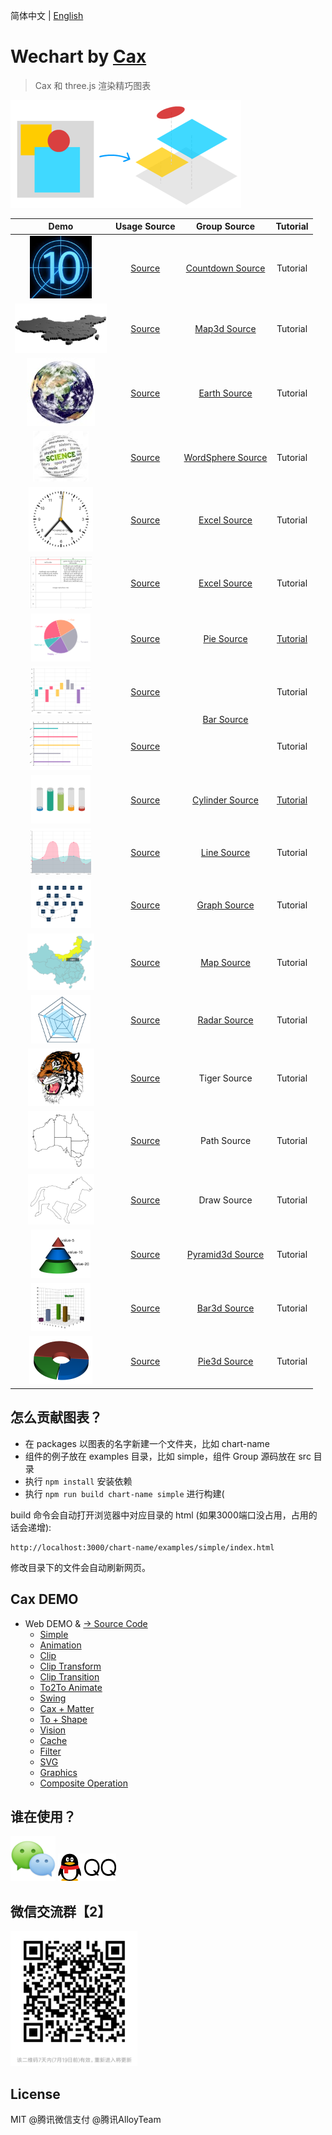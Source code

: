 简体中文 | [English](./README.EN.md) 

# Wechart by [Cax](https://github.com/dntzhang/cax)

> Cax 和 three.js 渲染精巧图表

![](./asset/wechart-idea.png)

<table>
<thead>
<tr>
<th align="center">Demo</th>
<th align="center">Usage Source</th>
<th align="center">Group Source</th>
<th align="center">Tutorial</th>
</tr>
</thead>
<tbody>
<tr>
<td align="center"><a title="Countdown" href="https://dntzhang.github.io/wechart/packages/countdown/examples/simple/" rel="nofollow"><img alt="Countdown" src="./asset/c22.png" style="max-width:100%;"></a></td>
<td align="center"><a href="https://github.com/dntzhang/wechart/blob/master/packages/countdown/examples/simple/main.js">Source</a></td>
<td align="center"><a href="https://github.com/dntzhang/wechart/blob/master/packages/countdown/src/index.js">Countdown Source</a></td>
<td align="center">Tutorial</td>
</tr>

<tr>
<td align="center"><a title="Map3d" href="https://dntzhang.github.io/wechart/packages/map3d/examples/simple/" rel="nofollow"><img alt="Map3d" src="./asset/c14.png" style="max-width:100%;"></a></td>
<td align="center"><a href="https://github.com/dntzhang/wechart/blob/master/packages/map3d/examples/simple/main.js">Source</a></td>
<td align="center"><a href="https://github.com/dntzhang/wechart/blob/master/packages/map3d/src/index.js">Map3d Source</a></td>
<td align="center">Tutorial</td>
</tr>
<tr>
<td align="center"><a title="Earth" href="https://dntzhang.github.io/wechart/packages/earth/examples/simple/" rel="nofollow"><img alt="Earth" src="./asset/c9.png" style="max-width:100%;"></a></td>
<td align="center"><a href="https://github.com/dntzhang/wechart/blob/master/packages/earth/examples/simple/main.js">Source</a></td>
<td align="center"><a href="https://github.com/dntzhang/wechart/blob/master/packages/earth/src/index.js">Earth Source</a></td>
<td align="center">Tutorial</td>
</tr>

<tr>
<td align="center"><a title="WordSphere" href="https://dntzhang.github.io/wechart/packages/word-sphere/examples/simple/" rel="nofollow"><img alt="WordSphere" src="./asset/c21.png" style="max-width:100%;"></a></td>
<td align="center"><a href="https://github.com/dntzhang/wechart/blob/master/packages/word-sphere/examples/simple/main.js">Source</a></td>
<td align="center"><a href="https://github.com/dntzhang/wechart/blob/master/packages/word-sphere/src/index.js">WordSphere Source</a></td>
<td align="center">Tutorial</td>
</tr>

<tr>
<td align="center"><a title="Clock" href="https://dntzhang.github.io/wechart/packages/clock/examples/simple/" rel="nofollow"><img alt="Clock" src="./asset/c20.png" style="max-width:100%;"></a></td>
<td align="center"><a href="https://github.com/dntzhang/wechart/blob/master/packages/clock/examples/simple/main.js">Source</a></td>
<td align="center"><a href="https://github.com/dntzhang/wechart/blob/master/packages/clock/src/index.js">Excel Source</a></td>
<td align="center">Tutorial</td>
</tr>
<tr>
<td align="center"><a title="Excel" href="https://dntzhang.github.io/wechart/packages/excel/examples/simple/" rel="nofollow"><img alt="Excel" src="./asset/c18.png" style="max-width:100%;"></a></td>
<td align="center"><a href="https://github.com/dntzhang/wechart/blob/master/packages/excel/examples/simple/main.js">Source</a></td>
<td align="center"><a href="https://github.com/dntzhang/wechart/blob/master/packages/excel/src/index.js">Excel Source</a></td>
<td align="center">Tutorial</td>
</tr>
<tr>
<td align="center"><a title="Pie" href="https://dntzhang.github.io/wechart/packages/pie/examples/simple/" rel="nofollow"><img alt="Pie" src="./asset/c1.png" style="max-width:100%;"></a></td>
<td align="center"><a href="https://github.com/dntzhang/wechart/blob/master/packages/pie/examples/simple/main.js">Source</a></td>
<td align="center"><a href="https://github.com/dntzhang/wechart/blob/master/packages/pie/src/index.js">Pie Source</a></td>
<td align="center"><a href="https://github.com/dntzhang/wechart/blob/master/packages/pie/README.md">Tutorial</a></td>
</tr>

<tr>
<td align="center"><a title="Bar" href="https://dntzhang.github.io/wechart/packages/bar/examples/simple/" rel="nofollow"><img alt="Bar" src="./asset/c7.png" style="max-width:100%;"></a></td>
<td align="center"><a href="https://github.com/dntzhang/wechart/blob/master/packages/bar/examples/simple/main.js">Source</a></td>
<td align="center" rowspan="2"><a href="https://github.com/dntzhang/wechart/blob/master/packages/bar/src/index.js">Bar Source</a></td>
<td align="center">Tutorial</td>
</tr>
<tr>
<td align="center"><a title="Bar" href="https://dntzhang.github.io/wechart/packages/bar/examples/horizontal/" rel="nofollow"><img alt="Bar" src="./asset/c19.png" style="max-width:100%;"></a></td>
<td align="center"><a href="https://github.com/dntzhang/wechart/blob/master/packages/bar/examples/horizontal/main.js">Source</a></td>

<td align="center">Tutorial</td>
</tr>
<tr>
<td align="center"><a title="Cylinder" href="https://dntzhang.github.io/wechart/packages/cylinder/examples/simple/" rel="nofollow"><img alt="Cylinder" src="./asset/c3.png" style="max-width:100%;"></a></td>
<td align="center"><a href="https://github.com/dntzhang/wechart/blob/master/packages/cylinder/examples/simple/main.js">Source</a></td>
<td align="center"><a href="https://github.com/dntzhang/wechart/blob/master/packages/cylinder/src/index.js">Cylinder Source</a></td>
<td align="center"><a href="https://github.com/dntzhang/wechart/blob/master/packages/cylinder/README.md">Tutorial</a></td>
</tr>
<tr>
<td align="center"><a title="Line" href="https://dntzhang.github.io/wechart/packages/line/examples/simple/" rel="nofollow"><img alt="Line" src="./asset/c8.png" style="max-width:100%;"></a></td>
<td align="center"><a href="https://github.com/dntzhang/wechart/blob/master/packages/line/examples/simple/main.js">Source</a></td>
<td align="center"><a href="https://github.com/dntzhang/wechart/blob/master/packages/line/src/index.js">Line Source</a></td>
<td align="center">Tutorial</td>
</tr>
<tr>
<td align="center"><a title="Graph" href="https://dntzhang.github.io/wechart/packages/graph/examples/simple/" rel="nofollow"><img alt="Graph" src="./asset/c4.png" style="max-width:100%;"></a></td>
<td align="center"><a href="https://github.com/dntzhang/wechart/blob/master/packages/graph/examples/simple/main.js">Source</a></td>
<td align="center"><a href="https://github.com/dntzhang/wechart/blob/master/packages/graph/src/index.js">Graph Source</a></td>
<td align="center">Tutorial</td>
</tr>
<tr>
<td align="center"><a title="Map" href="https://dntzhang.github.io/wechart/packages/map/examples/simple/" rel="nofollow"><img alt="Map" src="./asset/c11.png" style="max-width:100%;"></a></td>
<td align="center"><a href="https://github.com/dntzhang/wechart/blob/master/packages/map/examples/simple/main.js">Source</a></td>
<td align="center"><a href="https://github.com/dntzhang/wechart/blob/master/packages/map/src/index.js">Map Source</a></td>
<td align="center">Tutorial</td>
</tr>
<tr>
<td align="center"><a title="Radar" href="https://dntzhang.github.io/wechart/packages/radar/examples/simple/" rel="nofollow"><img alt="Radar" src="./asset/c5.png" style="max-width:100%;"></a></td>
<td align="center"><a href="https://github.com/dntzhang/wechart/blob/master/packages/radar/examples/simple/main.js">Source</a></td>
<td align="center"><a href="https://github.com/dntzhang/wechart/blob/master/packages/radar/src/index.js">Radar Source</a></td>
<td align="center">Tutorial</td>
</tr>
<tr>
<td align="center"><a title="Tiger" href="https://dntzhang.github.io/wechart/packages/map/examples/tiger/" rel="nofollow"><img alt="Tiger" src="./asset/c12.png" style="max-width:100%;"></a></td>
<td align="center"><a href="https://github.com/dntzhang/wechart/blob/master/packages/map/examples/tiger/main.js">Source</a></td>
<td align="center">Tiger Source</td>
<td align="center">Tutorial</td>
</tr>
<tr>
<td align="center"><a title="Path" href="https://dntzhang.github.io/wechart/packages/path/examples/map/" rel="nofollow"><img alt="Path" src="./asset/c17.png" style="max-width:100%;"></a></td>
<td align="center"><a href="https://github.com/dntzhang/wechart/blob/master/packages/path/examples/map/main.js">Source</a></td>
<td align="center">Path Source</td>
<td align="center">Tutorial</td>
</tr>
<tr>
<td align="center"><a title="Draw" href="https://dntzhang.github.io/wechart/packages/path/examples/simple/" rel="nofollow"><img alt="Draw" src="./asset/c16.png" style="max-width:100%;"></a></td>
<td align="center"><a href="https://github.com/dntzhang/wechart/blob/master/packages/path/examples/simple/main.js">Source</a></td>
<td align="center">Draw Source</td>
<td align="center">Tutorial</td>
</tr>

<tr>
<td align="center"><a title="Pyramid3d" href="https://dntzhang.github.io/wechart/packages/pyramid3d/examples/simple/" rel="nofollow"><img alt="Pyramid3d" src="./asset/c6.png" style="max-width:100%;"></a></td>
<td align="center"><a href="https://github.com/dntzhang/wechart/blob/master/packages/pyramid3d/examples/simple/main.js">Source</a></td>
<td align="center"><a href="https://github.com/dntzhang/wechart/blob/master/packages/pyramid3d/src/index.js">Pyramid3d Source</a></td>
<td align="center">Tutorial</td>
</tr>
<tr>
<td align="center"><a title="Bar3d" href="https://dntzhang.github.io/wechart/packages/bar3d/examples/simple/" rel="nofollow"><img alt="Bar3d" src="./asset/c2.png" style="max-width:100%;"></a></td>
<td align="center"><a href="https://github.com/dntzhang/wechart/blob/master/packages/bar3d/examples/simple/main.js">Source</a></td>
<td align="center"><a href="https://github.com/dntzhang/wechart/blob/master/packages/bar3d/src/index.js">Bar3d Source</a></td>
<td align="center">Tutorial</td>
</tr>
<tr>
<td align="center"><a title="Pie3d" href="https://dntzhang.github.io/wechart/packages/pie3d/examples/simple/" rel="nofollow"><img alt="Pie3d" src="./asset/c13.png" style="max-width:100%;"></a></td>
<td align="center"><a href="https://github.com/dntzhang/wechart/blob/master/packages/pie3d/examples/simple/main.js">Source</a></td>
<td align="center"><a href="https://github.com/dntzhang/wechart/blob/master/packages/pie3d/src/index.js">Pie3d Source</a></td>
<td align="center">Tutorial</td>
</tr>
</tbody></table>

## 怎么贡献图表？

* 在 packages 以图表的名字新建一个文件夹，比如 chart-name
* 组件的例子放在 examples 目录，比如 simple，组件 Group 源码放在 src 目录
* 执行 `npm install` 安装依赖
* 执行 `npm run build chart-name simple` 进行构建(
    
build 命令会自动打开浏览器中对应目录的 html (如果3000端口没占用，占用的话会递增):

```
http://localhost:3000/chart-name/examples/simple/index.html
```

修改目录下的文件会自动刷新网页。

## Cax DEMO

* Web DEMO & [→ Source Code](https://github.com/dntzhang/cax/tree/master/packages/cax/examples)
  * [Simple](https://dntzhang.github.io/cax) 
  * [Animation](https://dntzhang.github.io/cax/packages/cax/examples/to/) 
  * [Clip](https://dntzhang.github.io/cax/packages/cax/examples/clip/) 
  * [Clip Transform](https://dntzhang.github.io/cax/packages/cax/examples/clip-transform/) 
  * [Clip Transition](https://dntzhang.github.io/cax/packages/cax/examples/clip-transition/) 
  * [To2To Animate](https://dntzhang.github.io/cax/packages/cax/examples/to-animate/) 
  * [Swing](https://dntzhang.github.io/cax/packages/to/examples/swing/) 
  * [Cax + Matter](https://dntzhang.github.io/cax/packages/cax/examples/matter/) 
  * [To + Shape](https://dntzhang.github.io/cax/packages/cax/examples/to-shape/)
  * [Vision](https://dntzhang.github.io/cax/packages/cax/examples/vision/)
  * [Cache](https://dntzhang.github.io/cax/packages/cax/examples/cache/)
  * [Filter](https://dntzhang.github.io/cax/packages/cax/examples/filter/)
  * [SVG](https://dntzhang.github.io/wechart/packages/path/examples/man/)
  * [Graphics](https://dntzhang.github.io/cax/packages/cax/examples/graphics/)
  * [Composite Operation](http://dntzhang.github.io/cax/packages/cax/examples/composite-operation/)

## 谁在使用？

![Tencent Wechat](./asset/wx.png)  ![Tencent QQ](./asset/qq.png)

## 微信交流群【2】

![Tencent Wechat](./asset/g2.png) 

## License

MIT @腾讯微信支付 @腾讯AlloyTeam
